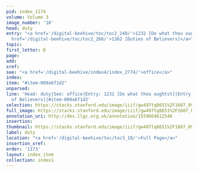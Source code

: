 ```yaml
---
pid: index_1174
volume: Volume 3
image_number: '18'
head: duty
entry: "<a href='/digital-beehive/toc/toc2_240/'>1232 [Do what thou oughtst]</a>|<a
  href='/digital-beehive/toc/toc2_266/'>1362 [Duties of Believers]</a>"
topic: 
first_letter: D
page: 
add: 
xref: 
see: "<a href='/digital-beehive/index4/index_2774/'>office</a>"
index: 
item: "#item-009a6f1d2"
unparsed: 
line: 'Head: duty|See: office|Entry: 1232 [Do what thou oughtst]|Entry: 1362 [Duties
  of Believers]|#item-009a6f1d2'
selection: https://stacks.stanford.edu/image/iiif/gw497tq8651%2F1607_0961/448,1047,729,116/full/0/default.jpg
full_image: https://stacks.stanford.edu/image/iiif/gw497tq8651%2F1607_0961/full/full/0/default.jpg
annotation_uri: http://dev.llgc.org.uk/annotation/1559664612548
insertion: 
thumbnail: https://stacks.stanford.edu/image/iiif/gw497tq8651%2F1607_0961/448,1047,729,116/150,/0/default.jpg
label: duty
location: "<a href='/digital-beehive/toc/toc3_18/'>Full Page</a>"
insertion_xref: 
order: '1173'
layout: index_item
collection: index1
---
```

